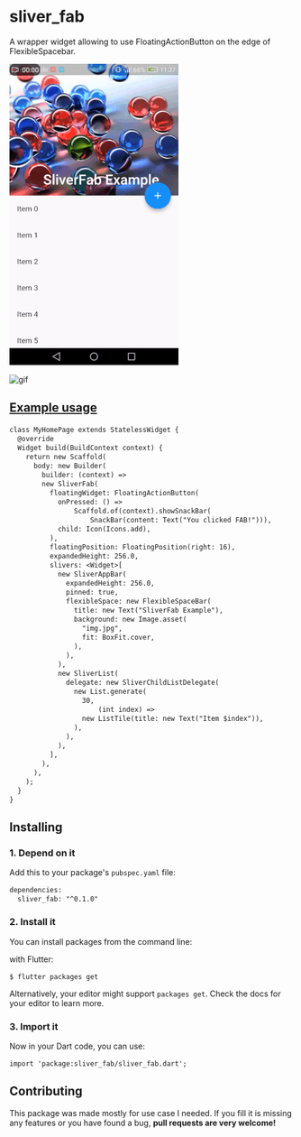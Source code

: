 # sliver_fab

A wrapper widget allowing to use FloatingActionButton on the edge of FlexibleSpacebar.

![gif](https://raw.githubusercontent.com/MarcinusX/sliver_fab/master/example/screenshots/example.gif)

![gif](https://raw.githubusercontent.com/Matheus-Perez/sliver_fab/master/example/screenshots/exampleTwo.gif)


## [Example usage](https://github.com/MarcinusX/sliver_fab/tree/master/example)
```
class MyHomePage extends StatelessWidget {
  @override
  Widget build(BuildContext context) {
    return new Scaffold(
      body: new Builder(
        builder: (context) =>
        new SliverFab(
          floatingWidget: FloatingActionButton(
            onPressed: () =>
                Scaffold.of(context).showSnackBar(
                    SnackBar(content: Text("You clicked FAB!"))),
            child: Icon(Icons.add),
          ),
          floatingPosition: FloatingPosition(right: 16),
          expandedHeight: 256.0,
          slivers: <Widget>[
            new SliverAppBar(
              expandedHeight: 256.0,
              pinned: true,
              flexibleSpace: new FlexibleSpaceBar(
                title: new Text("SliverFab Example"),
                background: new Image.asset(
                  "img.jpg",
                  fit: BoxFit.cover,
                ),
              ),
            ),
            new SliverList(
              delegate: new SliverChildListDelegate(
                new List.generate(
                  30,
                      (int index) =>
                  new ListTile(title: new Text("Item $index")),
                ),
              ),
            ),
          ],
        ),
      ),
    );
  }
}
```

## Installing

### 1. Depend on it
Add this to your package's `pubspec.yaml` file:

```
dependencies:
  sliver_fab: "^0.1.0"

```


### 2. Install it
You can install packages from the command line:

with Flutter:

```
$ flutter packages get
```

Alternatively, your editor might support `packages get`. Check the docs for your editor to learn more.

### 3. Import it
Now in your Dart code, you can use:

```
import 'package:sliver_fab/sliver_fab.dart';
```
        

## Contributing

This package was made mostly for use case I needed. If you fill it is missing any features or you have found a bug, **pull requests are very welcome!**
